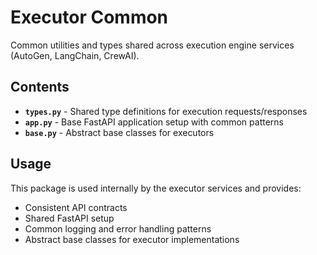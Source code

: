 # Executor Common

Common utilities and types shared across execution engine services (AutoGen, LangChain, CrewAI).

## Contents

- **`types.py`** - Shared type definitions for execution requests/responses
- **`app.py`** - Base FastAPI application setup with common patterns
- **`base.py`** - Abstract base classes for executors

## Usage

This package is used internally by the executor services and provides:

- Consistent API contracts
- Shared FastAPI setup
- Common logging and error handling patterns
- Abstract base classes for executor implementations